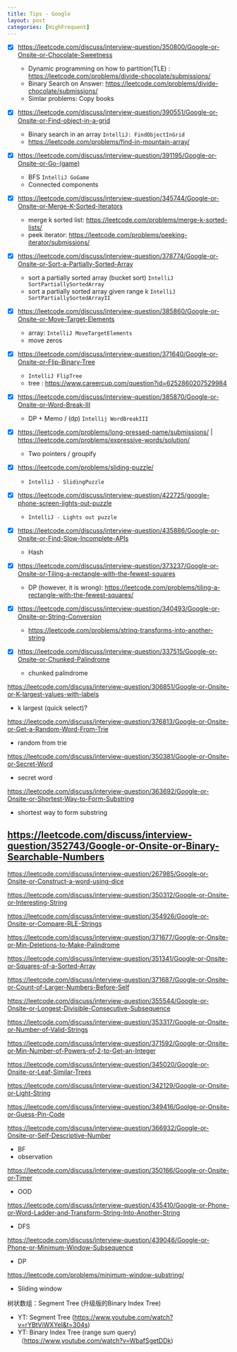 ```yaml
---
title: Tips - Google
layout: post
categories: [HighFrequent]
---
```


- [x] https://leetcode.com/discuss/interview-question/350800/Google-or-Onsite-or-Chocolate-Sweetness 
  - Dynamic programming on how to partition(TLE) : https://leetcode.com/problems/divide-chocolate/submissions/
  - Binary Search on Answer: https://leetcode.com/problems/divide-chocolate/submissions/
  - Simlar problems: Copy books

- [x] https://leetcode.com/discuss/interview-question/390551/Google-or-Onsite-or-Find-object-in-a-grid
  - Binary search in an array `IntelliJ: FindObjectInGrid`
  - https://leetcode.com/problems/find-in-mountain-array/

- [x] https://leetcode.com/discuss/interview-question/391195/Google-or-Onsite-or-Go-(game)
  - BFS `IntelliJ GoGame`
  - Connected components

- [x] https://leetcode.com/discuss/interview-question/345744/Google-or-Onsite-or-Merge-K-Sorted-Iterators
  - merge k sorted list: https://leetcode.com/problems/merge-k-sorted-lists/
  - peek iterator: https://leetcode.com/problems/peeking-iterator/submissions/

- [x] https://leetcode.com/discuss/interview-question/378774/Google-or-Onsite-or-Sort-a-Partially-Sorted-Array
  - sort a partially sorted array (bucket sort) `IntelliJ SortPartiallySortedArray` 
  - sort a partially sorted array given range k `IntelliJ SortPartiallySortedArrayII`

- [x] https://leetcode.com/discuss/interview-question/385860/Google-or-Onsite-or-Move-Target-Elements
  - array: `IntelliJ MoveTargetElements`
  - move zeros

- [x] https://leetcode.com/discuss/interview-question/371640/Google-or-Onsite-or-Flip-Binary-Tree
  - `IntelliJ FlipTree`
  - tree : https://www.careercup.com/question?id=6252860207529984

- [x] https://leetcode.com/discuss/interview-question/385870/Google-or-Onsite-or-Word-Break-III
  - DP + Memo / (dp) `Intellij WordBreakIII`

- [x] https://leetcode.com/problems/long-pressed-name/submissions/ | https://leetcode.com/problems/expressive-words/solution/
  - Two pointers / groupify

- [x] https://leetcode.com/problems/sliding-puzzle/
  - `IntelliJ - SlidingPuzzle`

- [x] https://leetcode.com/discuss/interview-question/422725/google-phone-screen-lights-out-puzzle
  - `IntelliJ - Lights out puzzle`

- [x] https://leetcode.com/discuss/interview-question/435886/Google-or-Onsite-or-Find-Slow-Incomplete-APIs
  - Hash

- [x] https://leetcode.com/discuss/interview-question/373237/Google-or-Onsite-or-Tiling-a-rectangle-with-the-fewest-squares
  - DP (however, it is wrong): https://leetcode.com/problems/tiling-a-rectangle-with-the-fewest-squares/



- [x] https://leetcode.com/discuss/interview-question/340493/Google-or-Onsite-or-String-Conversion
  - https://leetcode.com/problems/string-transforms-into-another-string

- [x] https://leetcode.com/discuss/interview-question/337515/Google-or-Onsite-or-Chunked-Palindrome
  - chunked palindrome

https://leetcode.com/discuss/interview-question/306851/Google-or-Onsite-or-K-largest-values-with-labels
- k largest (quick select)?

https://leetcode.com/discuss/interview-question/376813/Google-or-Onsite-or-Get-a-Random-Word-From-Trie
- random from trie

https://leetcode.com/discuss/interview-question/350381/Google-or-Onsite-or-Secret-Word
- secret word

https://leetcode.com/discuss/interview-question/363692/Google-or-Onsite-or-Shortest-Way-to-Form-Substring
- shortest way to form substring

https://leetcode.com/discuss/interview-question/352743/Google-or-Onsite-or-Binary-Searchable-Numbers
- 

https://leetcode.com/discuss/interview-question/267985/Google-or-Onsite-or-Construct-a-word-using-dice

https://leetcode.com/discuss/interview-question/350312/Google-or-Onsite-or-Interesting-String

https://leetcode.com/discuss/interview-question/354926/Google-or-Onsite-or-Compare-RLE-Strings

https://leetcode.com/discuss/interview-question/371677/Google-or-Onsite-or-Min-Deletions-to-Make-Palindrome

https://leetcode.com/discuss/interview-question/351341/Google-or-Onsite-or-Squares-of-a-Sorted-Array

https://leetcode.com/discuss/interview-question/371687/Google-or-Onsite-or-Count-of-Larger-Numbers-Before-Self

https://leetcode.com/discuss/interview-question/355544/Google-or-Onsite-or-Longest-Divisible-Consecutive-Subsequence

https://leetcode.com/discuss/interview-question/353317/Google-or-Onsite-or-Number-of-Valid-Strings

https://leetcode.com/discuss/interview-question/371592/Google-or-Onsite-or-Min-Number-of-Powers-of-2-to-Get-an-Integer

https://leetcode.com/discuss/interview-question/345020/Google-or-Onsite-or-Leaf-Similar-Trees

https://leetcode.com/discuss/interview-question/342129/Google-or-Onsite-or-Light-String

https://leetcode.com/discuss/interview-question/349416/Goolge-or-Onsite-or-Guess-Pin-Code

https://leetcode.com/discuss/interview-question/366932/Google-or-Onsite-or-Self-Descriptive-Number
- BF
- observation

https://leetcode.com/discuss/interview-question/350166/Google-or-Onsite-or-Timer
- OOD

https://leetcode.com/discuss/interview-question/435410/Google-or-Phone-or-Word-Ladder-and-Transform-String-Into-Another-String
- DFS

https://leetcode.com/discuss/interview-question/439046/Google-or-Phone-or-Minimum-Window-Subsequence
- DP

https://leetcode.com/problems/minimum-window-substring/
- Sliding window

树状数组：Segment Tree (升级版的Binary Index Tree)
- YT: Segment Tree (https://www.youtube.com/watch?v=rYBtViWXYeI&t=304s)
- YT: Binary Index Tree (range sum query) （https://www.youtube.com/watch?v=WbafSgetDDk)
